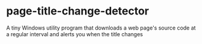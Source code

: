 # page-title-change-detector
A tiny Windows utility program that downloads a web page's source code at a regular interval and alerts you when the title changes
